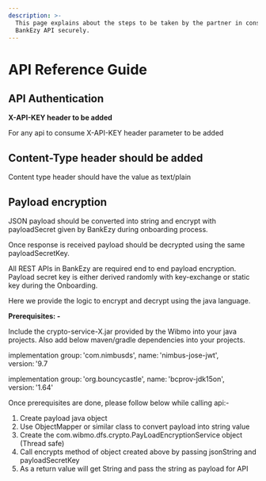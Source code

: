 ```yaml
---
description: >-
  This page explains about the steps to be taken by the partner in consuming the
  BankEzy API securely.
---
```


# API Reference Guide

## **API Authentication**



**X-API-KEY header to be added**&#x20;

For any api to consume X-API-KEY header parameter to be added&#x20;

## **Content-Type header should be added**&#x20;

&#x20;Content type header should have the value as text/plain&#x20;

## &#x20;Payload encryption &#x20;

JSON payload should be converted into string and encrypt with payloadSecret given by BankEzy during onboarding process.&#x20;

&#x20;Once response is received payload should be decrypted using the same payloadSecretKey.&#x20;

All REST APIs in BankEzy are required end to end payload encryption. Payload secret key is either derived randomly with key-exchange or static key during the Onboarding.&#x20;

Here we provide the logic to encrypt and decrypt using the java language.&#x20;

**Prerequisites: -**&#x20;

&#x20;Include the crypto-service-X.jar provided by the Wibmo into your java projects. Also add below maven/gradle dependencies into your projects.&#x20;

&#x20;implementation group: 'com.nimbusds', name: 'nimbus-jose-jwt', version: '9.7&#x20;

implementation group: 'org.bouncycastle', name: 'bcprov-jdk15on', version: '1.64'&#x20;

&#x20;Once prerequisites are done, please follow below while calling api:-&#x20;

1. Create payload java object &#x20;
2. Use ObjectMapper or similar class to convert payload into string value&#x20;
3. Create the com.wibmo.dfs.crypto.PayLoadEncryptionService  object (Thread safe)&#x20;
4. Call encrypts method of object created above by passing jsonString and payloadSecretKey &#x20;
5. As a return value will get String and pass the string as payload for API&#x20;

&#x20;
